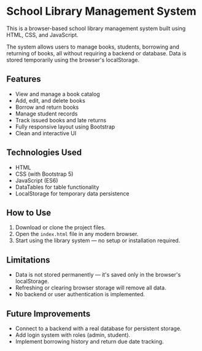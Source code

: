 # School Library Management System

This is a browser-based school library management system built using HTML, CSS, and JavaScript.

The system allows users to manage books, students, borrowing and returning of books, all without requiring a backend or database. Data is stored temporarily using the browser's localStorage.

## Features

- View and manage a book catalog
- Add, edit, and delete books
- Borrow and return books
- Manage student records
- Track issued books and late returns
- Fully responsive layout using Bootstrap
- Clean and interactive UI

## Technologies Used

- HTML
- CSS (with Bootstrap 5)
- JavaScript (ES6)
- DataTables for table functionality
- LocalStorage for temporary data persistence

## How to Use

1. Download or clone the project files.
2. Open the `index.html` file in any modern browser.
3. Start using the library system — no setup or installation required.

## Limitations

- Data is not stored permanently — it's saved only in the browser's localStorage.
- Refreshing or clearing browser storage will remove all data.
- No backend or user authentication is implemented.

## Future Improvements

- Connect to a backend with a real database for persistent storage.
- Add login system with roles (admin, student).
- Implement borrowing history and return due date tracking.

